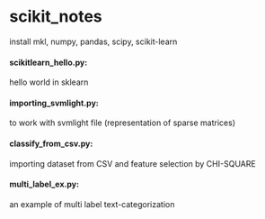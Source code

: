 # scikit_notes

install mkl, numpy, pandas, scipy, scikit-learn  

#### scikitlearn_hello.py: 
hello world in sklearn

#### importing_svmlight.py: 
to work with svmlight file (representation of sparse matrices)

#### classify_from_csv.py: 
importing dataset from CSV and feature selection by CHI-SQUARE

#### multi_label_ex.py: 
an example of multi label text-categorization